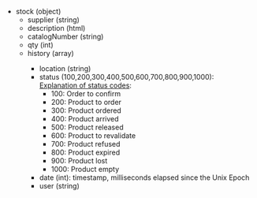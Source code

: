 - stock (object)
  - supplier (string)
  - description (html)
  - catalogNumber (string)
  - qty (int)
  - history (array<object>)
    - location (string)
    - status (100,200,300,400,500,600,700,800,900,1000): [Explanation of status codes](https://github.com/cheminfo-js/visualizer-helper/blob/master/eln/StockHelper.js):
      - 100: Order to confirm
      - 200: Product to order
      - 300: Product ordered
      - 400: Product arrived
      - 500: Product released
      - 600: Product to revalidate
      - 700: Product refused
      - 800: Product expired
      - 900: Product lost
      - 1000: Product empty
    - date (int): timestamp, milliseconds elapsed since the Unix Epoch
    - user (string)
